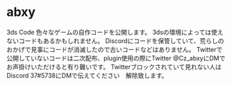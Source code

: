 # abxy
3ds Code
色々なゲームの自作コードを公開します。
3dsの環境によっては使えないコードもあるかもしれません。
Discordにコードを保管していて、荒らしのおかげで見事にコードが消滅したので古いコードなどはありません。
Twitterで公開していないコードは二次配布、plugin使用の際にTwitter @Cz_abxyにDMでお声掛けいただけると有り難いです。
Twitterブロックされていて見れない人はDiscord 37#5738にDMで伝えてください　解除致します。
